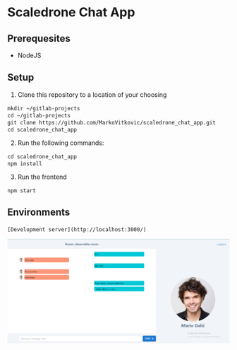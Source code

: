 # Scaledrone Chat App

## Prerequesites

- NodeJS

## Setup


1. Clone this repository to a location of your choosing

```
mkdir ~/gitlab-projects
cd ~/gitlab-projects
git clone https://github.com/MarkoVitkovic/scaledrone_chat_app.git
cd scaledrone_chat_app
```

2. Run the following commands:

```
cd scaledrone_chat_app
npm install
```

3. Run the frontend

```
npm start
```

## Environments

```
[Development server](http://localhost:3000/)
```

![](https://github.com/MarkoVitkovic/scaledrone_chat_app/blob/main/public/Untitled.png)
